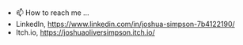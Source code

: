 - 📫 How to reach me ... 
- LinkedIn, https://www.linkedin.com/in/joshua-simpson-7b4122190/
- Itch.io, https://joshuaoliversimpson.itch.io/


<!---
JoshuaOliver99/JoshuaOliver99 is a ✨ special ✨ repository because its `README.md` (this file) appears on your GitHub profile.
You can click the Preview link to take a look at your changes.
--->
